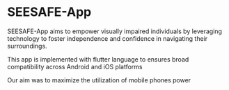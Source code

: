 # SEESAFE-App
SEESAFE-App aims to empower visually impaired individuals by leveraging technology to foster independence and confidence in navigating their surroundings. 

This app is implemented with flutter language to ensures broad compatibility across Android and iOS platforms

Our aim was to maximize the utilization of mobile phones power